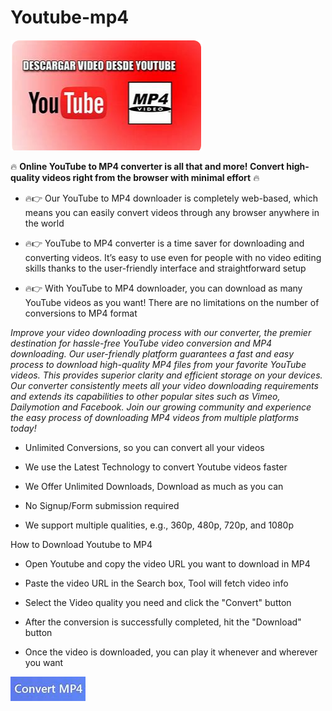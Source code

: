 # Youtube-mp4

<img src="https://github.com/JoshuaMenje/Youtube-mp4/blob/main/y.png"/>

🔥 **Online YouTube to MP4 converter is all that and more! Convert high-quality videos right from the browser with minimal effort** 🔥

+  🔥👉 Our YouTube to MP4 downloader is completely web-based, which means you can easily convert videos through any browser anywhere in the world

+  🔥👉 YouTube to MP4 converter is a time saver for downloading and converting videos. It’s easy to use even for people with no video editing skills thanks to the user-friendly interface and straightforward setup

+  🔥👉 With YouTube to MP4 downloader, you can download as many YouTube videos as you want! There are no limitations on the number of conversions to MP4 format

*Improve your video downloading process with our converter, the premier destination for hassle-free YouTube video conversion and MP4 downloading. Our user-friendly platform guarantees a fast and easy process to download high-quality MP4 files from your favorite YouTube videos. This provides superior clarity and efficient storage on your devices. Our converter consistently meets all your video downloading requirements and extends its capabilities to other popular sites such as Vimeo, Dailymotion and Facebook. Join our growing community and experience the easy process of downloading MP4 videos from multiple platforms today!*

+  Unlimited Conversions, so you can convert all your videos

+  We use the Latest Technology to convert Youtube videos faster

+  We Offer Unlimited Downloads, Download as much as you can

+  No Signup/Form submission required

+  We support multiple qualities, e.g., 360p, 480p, 720p, and 1080p

How to Download Youtube to MP4

+  Open Youtube and copy the video URL you want to download in MP4

+  Paste the video URL in the Search box, Tool will fetch video info

+  Select the Video quality you need and click the "Convert" button

+  After the conversion is successfully completed, hit the "Download" button

+  Once the video is downloaded, you can play it whenever and wherever you want

[<img src="https://github.com/JoshuaMenje/Youtube-mp4/blob/main/conv.png"/>](https://bit.ly/3RMLMTL)
